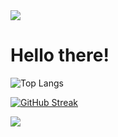 <img src="https://res.cloudinary.com/dbzapmink/image/upload/v1675357651/YelpCamp/banner_1_z1ribb.png">

<h1> Hello there! </h1>

![Top Langs](https://github-readme-stats.vercel.app/api/top-langs/?username=Hermeshasnowings&layout=compact)

[![GitHub Streak](http://github-readme-streak-stats.herokuapp.com?user=Hermeshasnowings&theme=dark)](https://git.io/streak-stats)

<img src="https://www.codewars.com/users/Hermeshasnowings/badges/large">

